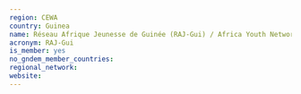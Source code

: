 ```yaml
---
region: CEWA
country: Guinea
name: Réseau Afrique Jeunesse de Guinée (RAJ-Gui) / Africa Youth Network of Guinea
acronym: RAJ-Gui
is_member: yes
no_gndem_member_countries: 
regional_network: 
website: 
---
```

